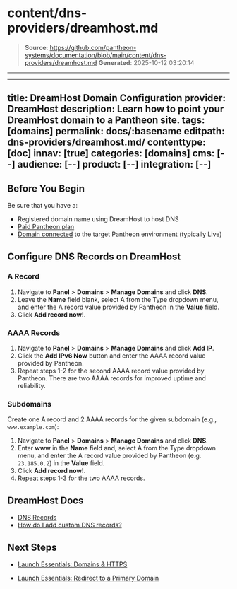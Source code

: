 # content/dns-providers/dreamhost.md

> **Source**: https://github.com/pantheon-systems/documentation/blob/main/content/dns-providers/dreamhost.md
> **Generated**: 2025-10-12 03:20:14

---

---
title: DreamHost Domain Configuration
provider: DreamHost
description: Learn how to point your DreamHost domain to a Pantheon site.
tags: [domains]
permalink: docs/:basename
editpath: dns-providers/dreamhost.md/
contenttype: [doc]
innav: [true]
categories: [domains]
cms: [--]
audience: [--]
product: [--]
integration: [--]
---
## Before You Begin
Be sure that you have a:


- Registered domain name using DreamHost to host DNS
- [Paid Pantheon plan](/guides/launch/plans)
- [Domain connected](/guides/launch/domains) to the target Pantheon environment (typically Live)

## Configure DNS Records on DreamHost

### A Record
1. Navigate to **Panel** > **Domains** > **Manage Domains** and click **DNS**.
2. Leave the **Name** field blank, select A from the Type dropdown menu, and enter the A record value provided by Pantheon in the **Value** field.
3. Click **Add record now!**.

### AAAA Records
1. Navigate to **Panel** > **Domains** > **Manage Domains** and click **Add IP**.
2. Click the **Add IPv6 Now** button and enter the AAAA record value provided by Pantheon.
3. Repeat steps 1-2 for the second AAAA record value provided by Pantheon. There are two AAAA records for improved uptime and reliability.

### Subdomains
Create one A record and 2 AAAA records for the given subdomain (e.g., `www.example.com`):

1. Navigate to **Panel** > **Domains** > **Manage Domains** and click **DNS**.
2. Enter **www** in the **Name** field and, select A from the Type dropdown menu, and enter the A record value provided by Pantheon (e.g. `23.185.0.2`) in the **Value** field.
3. Click **Add record now!**.
5. Repeat steps 1-3 for the two AAAA records.

## DreamHost Docs

* [DNS Records](https://help.dreamhost.com/hc/en-us/articles/214694378-What-DreamHost-DNS-records-do-I-point-my-site-to-)
* [How do I add custom DNS records?](https://help.dreamhost.com/hc/en-us/articles/215414867-How-do-I-add-custom-DNS-records-)

## Next Steps

* [Launch Essentials: Domains & HTTPS](/guides/launch/domains)

* [Launch Essentials: Redirect to a Primary Domain](/guides/launch/redirects)

